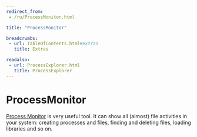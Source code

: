 ```yaml
---
redirect_from:
 - /ru/ProcessMonitor.html

title: "ProcessMonitor"

breadcrumbs:
 - url: TableOfContents.html#extras
   title: Extras

readalso:
 - url: ProcessExplorer.html
   title: ProcessExplorer
---
```


# ProcessMonitor

[Process Monitor](http://technet.microsoft.com/en-us/sysinternals/bb896645)
is very useful tool.
It can show all (almost) file activities in your system:
creating processes and files, finding and deleting files,
loading libraries and so on.
